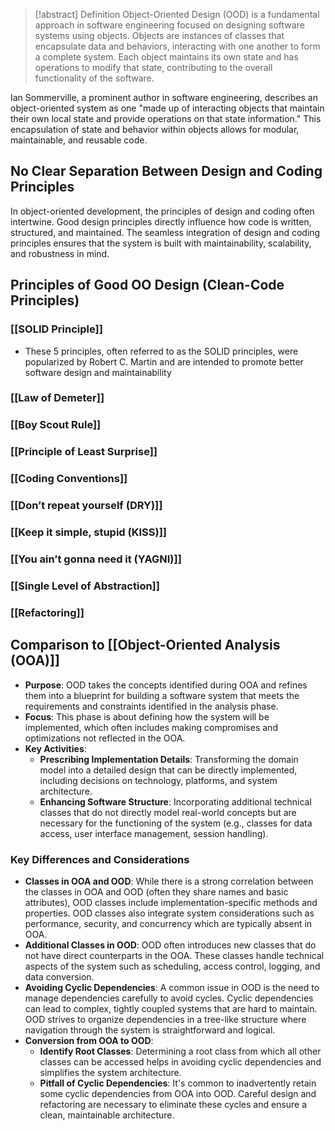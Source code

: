 > [!abstract] Definition
> Object-Oriented Design (OOD) is a fundamental approach in software engineering focused on designing software systems using objects. Objects are instances of classes that encapsulate data and behaviors, interacting with one another to form a complete system. Each object maintains its own state and has operations to modify that state, contributing to the overall functionality of the software. 

Ian Sommerville, a prominent author in software engineering, describes an object-oriented system as one "made up of interacting objects that maintain their own local state and provide operations on that state information." This encapsulation of state and behavior within objects allows for modular, maintainable, and reusable code.
## No Clear Separation Between Design and Coding Principles
In object-oriented development, the principles of design and coding often intertwine. Good design principles directly influence how code is written, structured, and maintained. The seamless integration of design and coding principles ensures that the system is built with maintainability, scalability, and robustness in mind.
## Principles of Good OO Design (Clean-Code Principles)
### [[SOLID Principle]]
- These 5 principles, often referred to as the SOLID principles, were popularized by Robert C. Martin and are intended to promote better software design and maintainability
### [[Law of Demeter]] 
### [[Boy Scout Rule]]
### [[Principle of Least Surprise]]
### [[Coding Conventions]] 
### [[Don’t repeat yourself (DRY)]] 
### [[Keep it simple, stupid (KISS)]] 
### [[You ain’t gonna need it (YAGNI)]] 
### [[Single Level of Abstraction]]
### [[Refactoring]]

## Comparison to [[Object-Oriented Analysis (OOA)]]
- **Purpose**: OOD takes the concepts identified during OOA and refines them into a blueprint for building a software system that meets the requirements and constraints identified in the analysis phase.
- **Focus**: This phase is about defining how the system will be implemented, which often includes making compromises and optimizations not reflected in the OOA.
- **Key Activities**:
    - **Prescribing Implementation Details**: Transforming the domain model into a detailed design that can be directly implemented, including decisions on technology, platforms, and system architecture.
    - **Enhancing Software Structure**: Incorporating additional technical classes that do not directly model real-world concepts but are necessary for the functioning of the system (e.g., classes for data access, user interface management, session handling).
### Key Differences and Considerations
- **Classes in OOA and OOD**: While there is a strong correlation between the classes in OOA and OOD (often they share names and basic attributes), OOD classes include implementation-specific methods and properties. OOD classes also integrate system considerations such as performance, security, and concurrency which are typically absent in OOA.
- **Additional Classes in OOD**: OOD often introduces new classes that do not have direct counterparts in the OOA. These classes handle technical aspects of the system such as scheduling, access control, logging, and data conversion.
- **Avoiding Cyclic Dependencies**: A common issue in OOD is the need to manage dependencies carefully to avoid cycles. Cyclic dependencies can lead to complex, tightly coupled systems that are hard to maintain. OOD strives to organize dependencies in a tree-like structure where navigation through the system is straightforward and logical.
- **Conversion from OOA to OOD**:
    - **Identify Root Classes**: Determining a root class from which all other classes can be accessed helps in avoiding cyclic dependencies and simplifies the system architecture.
    - **Pitfall of Cyclic Dependencies**: It's common to inadvertently retain some cyclic dependencies from OOA into OOD. Careful design and refactoring are necessary to eliminate these cycles and ensure a clean, maintainable architecture.